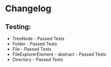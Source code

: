 # Changelog

## Testing:
- TreeNode - Passed Tests
- Folder - Passed Tests
- File - Passed Tests
- FileExplorerElement - abstract - Passed Tests
- Directory - Passed Tests